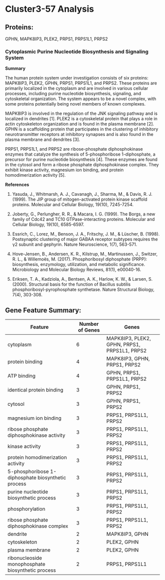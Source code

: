 # Cluster3-57 Analysis

## Proteins: 

GPHN, MAPK8IP3, PLEK2, PRPS1, PRPS1L1, PRPS2

### Cytoplasmic Purine Nucleotide Biosynthesis and Signaling System

**Summary**

The human protein system under investigation consists of six proteins: MAPK8IP3, PLEK2, GPHN, PRPS1, PRPS1L1, and PRPS2. These proteins are primarily localized in the cytoplasm and are involved in various cellular processes, including purine nucleotide biosynthesis, signaling, and cytoskeletal organization. The system appears to be a novel complex, with some proteins potentially being novel members of known complexes.

MAPK8IP3 is involved in the regulation of the JNK signaling pathway and is localized in dendrites [1]. PLEK2 is a cytoskeletal protein that plays a role in actin cytoskeleton organization and is found in the plasma membrane [2]. GPHN is a scaffolding protein that participates in the clustering of inhibitory neurotransmitter receptors at inhibitory synapses and is also found in the plasma membrane and dendrites [3].

PRPS1, PRPS1L1, and PRPS2 are ribose-phosphate diphosphokinase enzymes that catalyze the synthesis of 5-phosphoribose 1-diphosphate, a precursor for purine nucleotide biosynthesis [4]. These enzymes are found in the cytosol and form a ribose phosphate diphosphokinase complex. They exhibit kinase activity, magnesium ion binding, and protein homodimerization activity [5].

**References**

1. Yasuda, J., Whitmarsh, A. J., Cavanagh, J., Sharma, M., & Davis, R. J. (1999). The JIP group of mitogen-activated protein kinase scaffold proteins. Molecular and Cellular Biology, 19(10), 7245-7254.

2. Joberty, G., Perlungher, R. R., & Macara, I. G. (1999). The Borgs, a new family of Cdc42 and TC10 GTPase-interacting proteins. Molecular and Cellular Biology, 19(10), 6585-6597.

3. Essrich, C., Lorez, M., Benson, J. A., Fritschy, J. M., & Lüscher, B. (1998). Postsynaptic clustering of major GABAA receptor subtypes requires the γ2 subunit and gephyrin. Nature Neuroscience, 1(7), 563-571.

4. Hove-Jensen, B., Andersen, K. R., Kilstrup, M., Martinussen, J., Switzer, R. L., & Willemoës, M. (2017). Phosphoribosyl diphosphate (PRPP): biosynthesis, enzymology, utilization, and metabolic significance. Microbiology and Molecular Biology Reviews, 81(1), e00040-16.

5. Eriksen, T. A., Kadziola, A., Bentsen, A. K., Harlow, K. W., & Larsen, S. (2000). Structural basis for the function of Bacillus subtilis phosphoribosyl-pyrophosphate synthetase. Nature Structural Biology, 7(4), 303-308.

## Gene Feature Summary: 

| Feature | Number of Genes | Genes |
| --- | --- | --- |
| cytoplasm | 6 | MAPK8IP3, PLEK2, GPHN, PRPS1, PRPS1L1, PRPS2 |
| protein binding | 4 | MAPK8IP3, GPHN, PRPS1, PRPS2 |
| ATP binding | 4 | GPHN, PRPS1, PRPS1L1, PRPS2 |
| identical protein binding | 3 | GPHN, PRPS1, PRPS2 |
| cytosol | 3 | GPHN, PRPS1, PRPS2 |
| magnesium ion binding | 3 | PRPS1, PRPS1L1, PRPS2 |
| ribose phosphate diphosphokinase activity | 3 | PRPS1, PRPS1L1, PRPS2 |
| kinase activity | 3 | PRPS1, PRPS1L1, PRPS2 |
| protein homodimerization activity | 3 | PRPS1, PRPS1L1, PRPS2 |
| 5-phosphoribose 1-diphosphate biosynthetic process | 3 | PRPS1, PRPS1L1, PRPS2 |
| purine nucleotide biosynthetic process | 3 | PRPS1, PRPS1L1, PRPS2 |
| phosphorylation | 3 | PRPS1, PRPS1L1, PRPS2 |
| ribose phosphate diphosphokinase complex | 3 | PRPS1, PRPS1L1, PRPS2 |
| dendrite | 2 | MAPK8IP3, GPHN |
| cytoskeleton | 2 | PLEK2, GPHN |
| plasma membrane | 2 | PLEK2, GPHN |
| ribonucleoside monophosphate biosynthetic process | 2 | PRPS1, PRPS1L1 |

